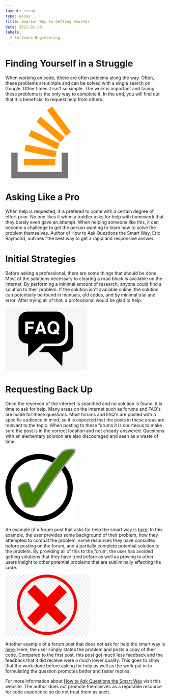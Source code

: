 ```yaml
---
layout: essay
type: essay
title: Smarter Way to Getting Smarter
date: 2021-01-28
labels:
  - Software Engineering
---
```

# Finding Yourself in a Struggle
When working on code, tthere are often poblems along the way. Often, these problems are simple and can be solved with a single search on Google. Other times it isn't so simple. The work is important and facing these problems is the only way to complete it. In the end, you will find out that it is beneficial to request help from others.

<img class = "ui small right floated rounded image" src = "../images/StackOverflowLogo.png">

# Asking Like a Pro
When help is requested, it is prefered to come with a certain degree of effort prior. No one likes it when a toddler asks for help with homework that they barely even gave an attempt. When helping someone like this, it can become a challenge to get the person wanting to learn how to solve the problem themselves. Author of How to Ask Questions the Smart Way, Eric Raymond, outlines "the best way to get a rapid and responsive answer.

# Initial Strategies
Before asking a professional, there are some things that should be done. Most of the solutions necessary to clearing a road block is available on the internet. By performing a minimal amount of research, anyone could find a solution to their problem. If the solution isn't available online, the solution can potentially be found in manuals, old codes, and by minimal trial and error. After trying all of that, a professional would be glad to help.

<img class = "ui small left floated rounded image" src = "../images/FAQLogo.png">

# Requesting Back Up
Once the reservoir of the internet is searched and no solution is found, it is time to ask for help. Many areas on the internet such as forums and FAQ's are made for these questions. Most forums and FAQ's are posted with a specific audience in mind, so it is expected that the posts in these areas are relevant to the topic. When posting to these forums it is courteous to make sure the post is in the correct location and not already answered. Questions with an elementary solution are also discouraged and seen as a waste of time.

<img class = "ui tiny left floated circular logo" src = "../images/CheckMark.png">

An example of a forum post that asks for help the smart way is [here](https://stackoverflow.com/questions/17655206/configure-build-system-to-be-automatically-chosen-based-on-file-extension). In this example, the user provides some background of their problem, how they attempted to combat the problem, some resources they have consulted before posting on the forum, and a partially complete potential solution to the problem. By providing all of this to the forum, the user has avoided getting solutions that they have tried before as well as proving to other users insight to other potential problems that are subliminally affecting the code.

<img class = "ui tiny left floated circular logo" src = "../images/RedX.png">

Another example of a forum post that does not ask for help the smart way is [here](https://stackoverflow.com/questions/16961521/facebook-3-0-android-second-login-attempt-returns-session-state-closed). Here, the user simply states the problem and posts a copy of their code. Compared to the first post, this post got much less feedback and the feedback that it did recieve were a much lower quality. This goes to show that the work done before asking for help as well as the work put in to formulating the question promotes better and faster replies.

For more information about [How to Ask Questions the Smart Way](http://www.catb.org/esr/faqs/smart-questions.html#before) visit this website. The author does not promote themselves as a reputable resource for code experience so do not treat them as such.
